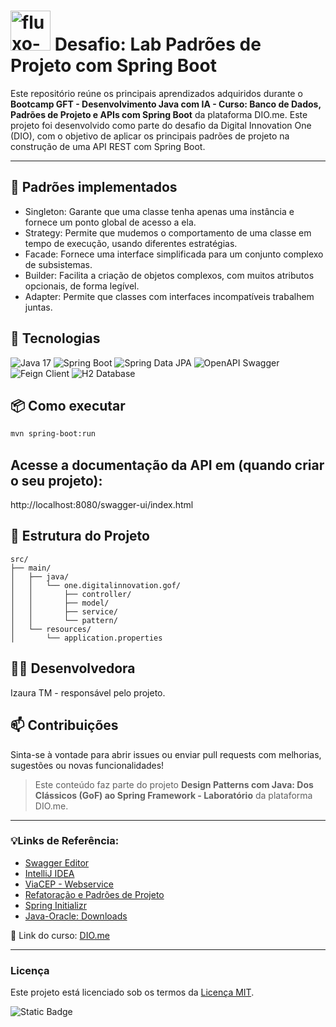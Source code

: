 # <img width="64" height="64" alt="fluxo-do-processo" src="https://github.com/user-attachments/assets/58b53158-c892-446e-8d47-540d0c73b8f3" /> Desafio: Lab Padrões de Projeto com Spring Boot
Este repositório reúne os principais aprendizados adquiridos durante o **Bootcamp GFT - Desenvolvimento Java com IA - Curso: Banco de Dados, Padrões de Projeto e APIs com Spring Boot** da plataforma DIO.me. 
Este projeto foi desenvolvido como parte do desafio da Digital Innovation One (DIO), com o objetivo de aplicar os principais padrões de projeto na construção de uma API REST com Spring Boot.

---

## 🧰 Padrões implementados

- Singleton: Garante que uma classe tenha apenas uma instância e fornece um ponto global de acesso a ela.
- Strategy: Permite que mudemos o comportamento de uma classe em tempo de execução, usando diferentes estratégias.
- Facade: Fornece uma interface simplificada para um conjunto complexo de subsistemas.
- Builder: Facilita a criação de objetos complexos, com muitos atributos opcionais, de forma legível.
- Adapter: Permite que classes com interfaces incompatíveis trabalhem juntas.

## 🚀 Tecnologias

![Java 17](https://img.shields.io/badge/Java-17-blue?logo=java)
![Spring Boot](https://img.shields.io/badge/Spring%20Boot-2.7-green?logo=spring)
![Spring Data JPA](https://img.shields.io/badge/Spring%20Data%20JPA-Enabled-brightgreen)
![OpenAPI Swagger](https://img.shields.io/badge/OpenAPI-Swagger-yellow?logo=swagger)
![Feign Client](https://img.shields.io/badge/Feign%20Client-Spring%20Cloud-blueviolet)
![H2 Database](https://img.shields.io/badge/H2-Database-lightgrey?logo=h2)


## 📦 Como executar

```bash
mvn spring-boot:run
```

## Acesse a documentação da API em (quando criar o seu projeto):
http://localhost:8080/swagger-ui/index.html

## 🧱 Estrutura do Projeto
```
src/
├── main/
│   ├── java/
│   │   └── one.digitalinnovation.gof/
│   │       ├── controller/
│   │       ├── model/
│   │       ├── service/
│   │       └── pattern/
│   └── resources/
│       └── application.properties
```
## 👩‍💻 Desenvolvedora
Izaura TM - responsável pelo projeto.

## 📫 Contribuições
Sinta-se à vontade para abrir issues ou enviar pull requests com melhorias, sugestões ou novas funcionalidades!

> Este conteúdo faz parte do projeto **Design Patterns com Java: Dos Clássicos (GoF) ao Spring Framework - Laboratório** da plataforma DIO.me.

---

 ### 💡Links de Referência:
- [Swagger Editor](https://editor.swagger.io/)
- [IntelliJ IDEA](https://www.jetbrains.com/pt-br/idea/)
- [ViaCEP - Webservice](https://viacep.com.br/)
- [Refatoração e Padrões de Projeto](https://refactoring.guru/pt-br)
- [Spring Initializr](https://start.spring.io/index.html)
- [Java-Oracle: Downloads](https://www.oracle.com/br/java/technologies/downloads/)
  
📎 Link do curso: [DIO.me](https://web.dio.me/home) 

---

### Licença

Este projeto está licenciado sob os termos da [Licença MIT](LICENSE).

<img alt="Static Badge" src="https://img.shields.io/badge/license-MIT-green">







